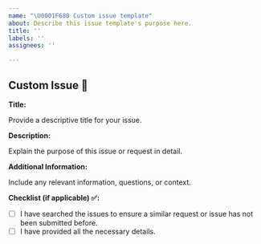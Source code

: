 ```yaml
---
name: "\U0001F680 Custom issue template"
about: Describe this issue template's purpose here.
title: ''
labels: ''
assignees: ''

---
```


## Custom Issue 🚀

**Title:**

Provide a descriptive title for your issue.

**Description:**

Explain the purpose of this issue or request in detail.

**Additional Information:**

Include any relevant information, questions, or context.

**Checklist (if applicable) ✅:**

- [ ] I have searched the issues to ensure a similar request or issue has not been submitted before.
- [ ] I have provided all the necessary details.
